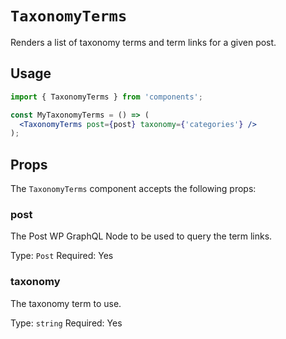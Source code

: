 # `TaxonomyTerms`

Renders a list of taxonomy terms and term links for a given post.

## Usage

```jsx
import { TaxonomyTerms } from 'components';

const MyTaxonomyTerms = () => (
  <TaxonomyTerms post={post} taxonomy={'categories'} />
);
```

## Props

The `TaxonomyTerms` component accepts the following props:

### post

The Post WP GraphQL Node to be used to query the term links.

Type: `Post`
Required: Yes

### taxonomy

The taxonomy term to use.

Type: `string`
Required: Yes